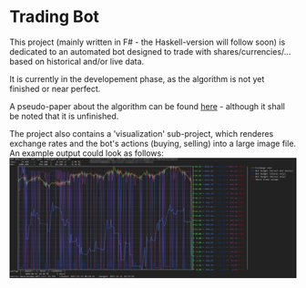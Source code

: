 # Trading Bot

This project (mainly written in F# - the Haskell-version will follow soon) is dedicated to an automated bot designed to trade with shares/currencies/...
based on historical and/or live data.

It is currently in the developement phase, as the algorithm is not yet finished or near perfect.

A pseudo-paper about the algorithm can be found [here](docs/concept.pdf) - although it shall be noted that it is unfinished.

The project also contains a 'visualization' sub-project, which renderes exchange rates and the bot's actions (buying, selling) into a large image file.
An example output could look as follows:
![alt](output.png)

